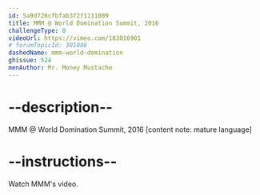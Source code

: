 ```yaml
---
id: 5a9d726cfbfab3f2f1111009
title: MMM @ World Domination Summit, 2016
challengeType: 0
videoUrl: https://vimeo.com/183016901
# forumTopicId: 301086
dashedName: mmm-world-domination
ghissue: 524
menAuthor: Mr. Money Mustache
---
```


# --description--

MMM @ World Domination Summit, 2016 [content note: mature language] 

# --instructions--

Watch MMM's video.